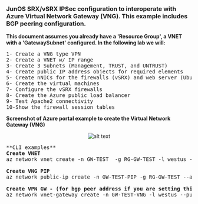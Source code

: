 ### JunOS SRX/vSRX IPSec configuration to interoperate with Azure Virtual Network Gateway (VNG). This example includes BGP peering configuration.

<b>This document assumes you already have a 'Resource Group', a VNET with a 'GatewaySubnet' configured. In the following lab we will:</b>
<pre lang= >
1- Create a VNG type VPN
2- Create a VNET w/ IP range
3- Create 3 Subnets (Management, TRUST, and UNTRUST)
4- Create public IP address objects for required elements
5- Create nNICs for the firewalls (vSRX) and web server (Ubuntu + Apache)
6- Create the virtual machines
7- Configure the vSRX firewalls
8- Create the Azure public load balancer
9- Test Apache2 connectivity 
10-Show the firewall session tables
</pre>

**Screenshot of Azure portal example to create the Virtual Network Gateway (VNG)**

<kbd><center>![alt text](https://github.com/ManCalAzure/AzureLabs/blob/master/JunOS-To-Azure-VNG-IPSec%2BBGP/gw-view.png)</center></kbd>
<pre lang= >
**CLI examples**
<b>Create VNET</b>
az network vnet create -n GW-TEST  -g RG-GW-TEST -l westus --address-prefix 10.225.0.0/16  --subnet-name GatewaySubnet --subnet-prefix 10.225.254.0/24

<b>Create VNG PIP</b>
az network public-ip create -n GW-TEST-PIP -g RG-GW-TEST --allocation-method Dynamic 

<b>Create VPN GW - (for bgp peer address if you are setting this yourself grab the highest IP in the GatewaySubnet range .254)</b>
az network vnet-gateway create -n GW-TEST-VNG -l westus --public-ip-address GW-TEST-PIP -g RG-GW-TEST --vnet GW-TEST --gateway-type Vpn --sku VpnGw1 --vpn-type RouteBased --asn 65002 --bgp-peer-address 10.225.254.254 --no-wait
</pre>
